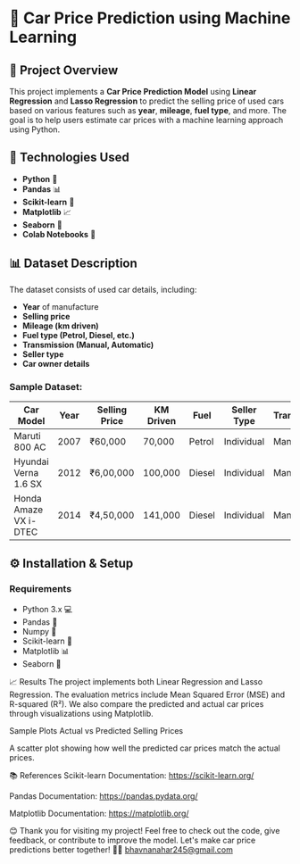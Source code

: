 # 🚗 Car Price Prediction using Machine Learning

## 📖 Project Overview
This project implements a **Car Price Prediction Model** using **Linear Regression** and **Lasso Regression** to predict the selling price of used cars based on various features such as **year**, **mileage**, **fuel type**, and more. The goal is to help users estimate car prices with a machine learning approach using Python.

## 🔧 Technologies Used
- **Python** 🐍
- **Pandas** 📊
- **Scikit-learn** 🤖
- **Matplotlib** 📈
- **Seaborn** 🎨
- **Colab Notebooks** 📝

## 📊 Dataset Description
The dataset consists of used car details, including:
- **Year** of manufacture
- **Selling price**
- **Mileage (km driven)**
- **Fuel type (Petrol, Diesel, etc.)**
- **Transmission (Manual, Automatic)**
- **Seller type**
- **Car owner details**

### Sample Dataset:
| Car Model               | Year | Selling Price | KM Driven | Fuel  | Seller Type  | Transmission | Owner       |
|-------------------------|------|---------------|-----------|-------|--------------|--------------|-------------|
| Maruti 800 AC           | 2007 | ₹60,000       | 70,000    | Petrol| Individual   | Manual       | First Owner |
| Hyundai Verna 1.6 SX    | 2012 | ₹6,00,000     | 100,000   | Diesel| Individual   | Manual       | First Owner |
| Honda Amaze VX i-DTEC   | 2014 | ₹4,50,000     | 141,000   | Diesel| Individual   | Manual       | Second Owner|

## ⚙️ Installation & Setup

### Requirements
- Python 3.x 💻
- Pandas 🐼
- Numpy 🔢
- Scikit-learn 🤖
- Matplotlib 📊
- Seaborn 🎨


📈 Results
The project implements both Linear Regression and Lasso Regression. The evaluation metrics include Mean Squared Error (MSE) and R-squared (R²). We also compare the predicted and actual car prices through visualizations using Matplotlib.

Sample Plots
Actual vs Predicted Selling Prices

A scatter plot showing how well the predicted car prices match the actual prices.



📚 References
Scikit-learn Documentation: https://scikit-learn.org/

Pandas Documentation: https://pandas.pydata.org/

Matplotlib Documentation: https://matplotlib.org/

😊 Thank you for visiting my project!
Feel free to check out the code, give feedback, or contribute to improve the model. Let's make car price predictions better together! 🚗💡
bhavnanahar245@gmail.com
